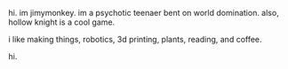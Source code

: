 hi.
im jimymonkey.
im a psychotic teenaer bent on world domination.
also, hollow knight is a cool game.

i like making things, robotics, 3d printing, plants, reading, and coffee.










hi.
